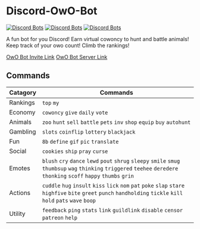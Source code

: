 # Discord-OwO-Bot
[![Discord Bots](https://discordbots.org/api/widget/status/408785106942164992.svg)](https://discordbots.org/bot/408785106942164992)  [![Discord Bots](https://discordbots.org/api/widget/servers/408785106942164992.svg)](https://discordbots.org/bot/408785106942164992)  [![Discord Bots](https://discordbots.org/api/widget/lib/408785106942164992.svg)](https://discordbots.org/bot/408785106942164992)

A fun bot for you Discord! Earn virtual cowoncy to hunt and battle animals! Keep track of your owo count! Climb the rankings!

[OwO Bot Invite Link](https://discordapp.com/api/oauth2/authorize?client_id=408785106942164992&permissions=0&scope=bot)
[OwO Bot Server Link](https://discord.gg/VKesv7J)

## Commands
| Catagory | Commands |
| --- | --- |
| Rankings | `top` `my` |
| Economy | `cowoncy` `give` `daily` `vote` |
| Animals | `zoo` `hunt` `sell` `battle` `pets` `inv` `shop` `equip` `buy` `autohunt` |
| Gambling | `slots` `coinflip` `lottery` `blackjack` |
| Fun | `8b` `define` `gif` `pic` `translate` |
| Social | `cookies` `ship` `pray` `curse` |
| Emotes | `blush` `cry` `dance` `lewd` `pout` `shrug` `sleepy` `smile` `smug` `thumbsup` `wag` `thinking` `triggered` `teehee` `deredere` `thonking` `scoff` `happy` `thumbs` `grin` |
| Actions | `cuddle` `hug` `insult` `kiss` `lick` `nom` `pat` `poke` `slap` `stare` `highfive` `bite` `greet` `punch` `handholding` `tickle` `kill` `hold` `pats` `wave` `boop` |
| Utility | `feedback` `ping` `stats` `link` `guildlink` `disable` `censor` `patreon` `help` |
